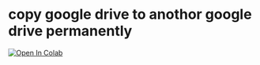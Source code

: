 # copy google drive to anothor google drive permanently <br>
[![Open In Colab](https://colab.research.google.com/assets/colab-badge.svg)](https://colab.research.google.com/github/android-iceland/drive-clone/blob/main/clone_google_drive_to_another_google_drive.ipynb)
